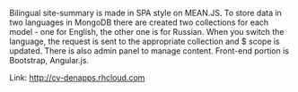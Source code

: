 Bilingual site-summary is made in SPA style on MEAN.JS. To store data in two languages in MongoDB there are created two collections for each model - one for English, the other one is for Russian. When you switch the language, the request is sent to the appropriate collection and $ scope is updated. There is also admin panel to manage content. Front-end portion is Bootstrap, Angular.js.

Link: http://cv-denapps.rhcloud.com
